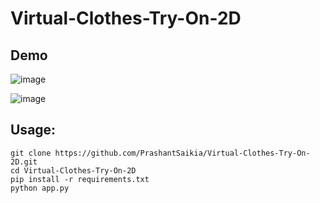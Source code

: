 # Virtual-Clothes-Try-On-2D

## Demo

![image](https://user-images.githubusercontent.com/39755678/223530196-d5d5f45d-9180-497a-9f8e-c5e00e3060d7.png)

![image](https://user-images.githubusercontent.com/39755678/223536038-fe8dc624-7729-41e4-bb61-5340720a3c0c.png)

## Usage:
```
git clone https://github.com/PrashantSaikia/Virtual-Clothes-Try-On-2D.git
cd Virtual-Clothes-Try-On-2D
pip install -r requirements.txt
python app.py
```
